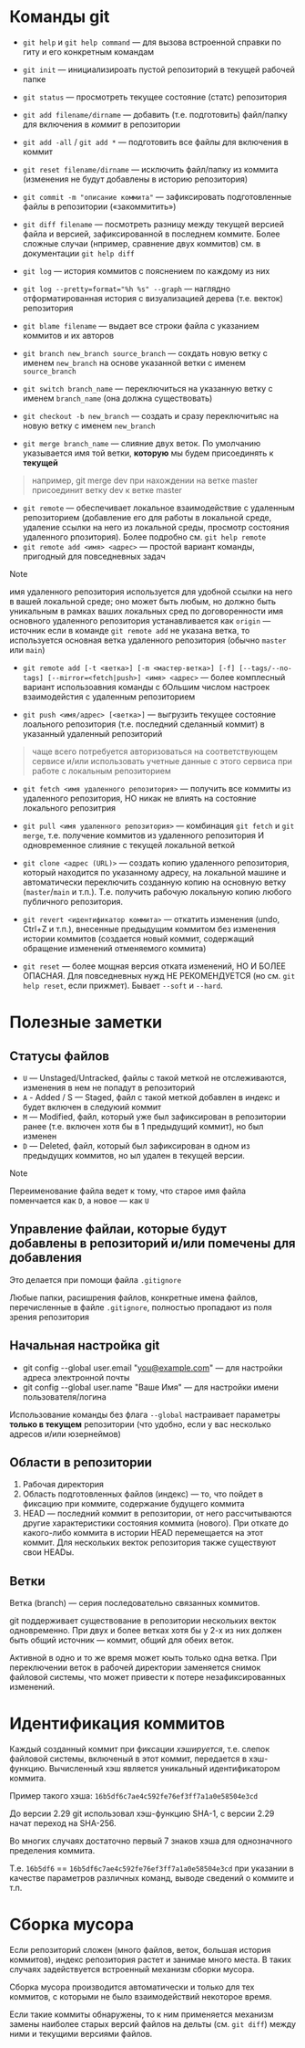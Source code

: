 # Команды git

- `git help` и `git help command` — для вызова встроенной справки по гиту и его конкретным командам
- `git init` — инициализироать пустой репозиторий в текущей рабочей папке
- `git status` — просмотреть текущее состояние (статс) репозитория
- `git add filename/dirname` — добавить (т.е. подготовить) файл/папку для включения в *коммит* в репозитории
- `git add -all` / `git add *`  — подготовить все файлы для включения в коммит
- `git reset filename/dirname` — исключить файл/папку из коммита (изменения не будут добавлены в историю репозитория)
- `git commit -m "описание коммита"` — зафиксировать подготовленные файлы в репозитории («закоммитить»)
- `git diff filename` — посмотреть разницу между текущей версией файла и версией, зафиксированной в последнем коммите. Более сложные случаи (нпример, сравнение двух коммитов) см. в документации `git help diff`
- `git log` — история коммитов с пояснением по каждому из них

- `git log --pretty=format="%h %s" --graph` — наглядно отформатированная история с визуализацией дерева (т.е. векток) репозитория
- `git blame filename` — выдает все строки файла с указанием коммитов и их авторов
- `git branch new_branch source_branch` — сохдать новую ветку с именем `new_branch` на основе указанной ветки с именем `source_branch`
- `git switch branch_name` — переключиться на указанную ветку с именем `branch_name` (она должна существовать)
- `git checkout -b new_branch` — создать и сразу переключитьяс на новую ветку с именем `new_branch`
- `git merge branch_name` — слияние двух веток. По умолчанию указывается имя той ветки, **которую** мы будем присоединять к **текущей**

> например, git merge dev при нахождении на ветке master присоединит ветку dev к ветке master

- `git remote` — обеспечивает локальное взаимодействие с удаленным репозиторием (добавление его для работы в локальной среде, удаление ссылки на него из локальной среды, просмотр состояния удаленного рпозитория). Более подробно см. `git help remote`
- `git remote add <имя> <адрес>` — простой вариант команды, пригодный для повседневных задач

> [!note]
> имя удаленного репозитория используется для удобной ссылки на него в вашей локальной среде; оно может быть любым, но должно быть уникальным в рамках ваших локальных сред
> по договоренности имя основного удаленного репозитория устанавливается как `origin` — источник
> если в команде `git remote add` не указана ветка, то используется основная ветка удаленного репозитория (обычно `master` или `main`)

- `git remote add [-t <ветка>] [-m <мастер-ветка>] [-f] [--tags/--no-tags] [--mirror=<fetch|push>] <имя> <адрес>` — более комплесный вариант использоавния команды с бОльшим числом настроек взаимодейстия с удаленным репозиторием

- `git push <имя/адрес> [<ветка>]` — выгрузить текущее состояние лоального репозитория (т.е. последний сделанный коммит) в указанный удаленный репозиторий
> чаще всего потребуется авторизоваться на соответствующем сервисе и/или использовать учетные данные с этого сервиса при работе с локальным репозиторием
- `git fetch <имя удаленного репозитория>` — получить все коммиты из удаленного репозитория, НО никак не влиять на состояние локального репозитрия
- `git pull <имя удаленного репозитория>` — комбинация `git fetch` и `git merge`, т.е. получение коммитов из удаленного репозитория И одновременное слияние с текущей локальной веткой

- `git clone <адрес (URL)>` — создать копию удаленного репозитория, который находится по указанному адресу, на локальной машине и автоматически переключить созданную копию на основную ветку (`master`/`main` и т.п.). Т.е. получить рабочую локальную копию любого публичного репозитория.

- `git revert <идентификатор коммита>` — откатить изменения (undo, Ctrl+Z и т.п.), внесенные предыдущим коммитом без изменения истории коммитов (создается новый коммит, содержащий обращение изменений отменяемого коммита)
- `git reset` — более мощная версия отката изменений, НО И БОЛЕЕ ОПАСНАЯ. Для повседневных нужд НЕ РЕКОМЕНДУЕТСЯ (но см. `git help reset`, если прижмет). Бывает `--soft` и `--hard`.

# Полезные заметки

## Статусы файлов

- `U` — Unstaged/Untracked, файлы с такой меткой не отслеживаются, изменения в нем не попадут в репозиторий
- `A` - Added / S — Staged, файл с такой меткой добавлен в индекс и будет включен в следуюий коммит
- `M` — Modified, файл, который уже был зафиксирован в репозитории ранее (т.е. включен хотя бы в 1 предыдущий коммит), но был изменен
- `D` — Deleted, файл, который был зафиксирован в одном из предыдущих коммитов, но ыл удален в текущей версии.

> [!note]
> Переименование файла ведет к тому, что старое имя файла поменчается как `D`, а новое — как `U`

## Управление файлаи, которые будут добавлены в репозиторий и/или помечены для добавления

Это делается при помощи файла `.gitignore`

Любые папки, расишрения файлов, конкретные имена файлов, перечисленные в файле `.gitignore`, полностью пропадают из поля зрения репозитория

## Начальная настройка git

- git config --global user.email "you@example.com" — для настройки адреса электронной почты
- git config --global user.name "Ваше Имя" — для настройки имени пользователя/логина

Использование команды без флага `--global` настраивает параметры **только в текущем** репозитории (что удобно, если у вас несколько адресов и/или юзернеймов)

## Области в репозитории 

1. Рабочая директория
2. Область подготовленных файлов (индекс) — то, что пойдет в фиксацию при коммите, содержание будущего коммита
3. HEAD — последний коммит в репозитории, от него рассчитываются другие характеристики состояния коммита (нового). При откате до какого-либо коммита в истории HEAD перемещается на этот коммит. Для нескольких векток репозитория также существуют свои HEADы.

## Ветки

Ветка (branch) — серия последовательно связанных коммитов.

git поддерживает существование в репозитории нескольких векток одновременно. При двух и более ветках хотя бы у 2-х из них должен быть общий источник — коммит, общий для обеих веток.

Активной в одно и то же время может юыть только одна ветка. При переключении веток в рабочей директории заменяется снимок файловой системы, что может привести к потере незафиксированных изменений.

# Идентификация коммитов

Каждый созданный коммит при фиксации *хэшируется*, т.е. слепок файловой системы, включеный в этот коммит, передается в хэш-функцию. Вычисленный хэш является уникальный идентификатором коммита.

Пример такого хэша: `16b5df6c7ae4c592fe76ef3ff7a1a0e58504e3cd`

До версии 2.29 git использовал хэш-функцию SHA-1, с версии 2.29 начат переход на SHA-256.

Во многих случаях достаточно первый 7 знаков хэша для однозначного пределения коммита.

Т.е. `16b5df6` == `16b5df6c7ae4c592fe76ef3ff7a1a0e58504e3cd` при указании в качестве параметров различных команд, выводе сведений о коммите и т.п.

# Сборка мусора

Если репозиторий сложен (много файлов, веток, большая история коммитов), индекс репозитория растет и занимае много места. В таких случаях задействуется встроенный механизм сборки мусора.

Сборка мусора производится автоматически и только для тех коммитов, с которыми не было взаимодействий некоторое время.

Если такие коммиты обнаружены, то к ним применяется механизм замены наиболее старых версий файлов на дельты (см. `git diff`) между ними и текущими версиями файлов.

